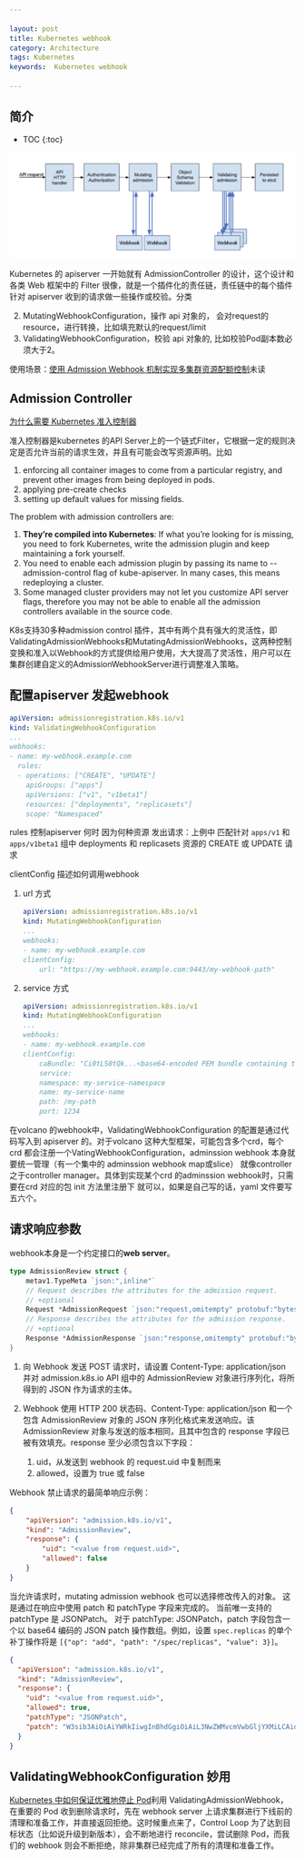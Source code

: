 ```yaml
---

layout: post
title: Kubernetes webhook
category: Architecture
tags: Kubernetes
keywords:  Kubernetes webhook

---
```


## 简介

* TOC
{:toc}

![](/public/upload/kubernetes/admission_controller.png)

Kubernetes 的 apiserver 一开始就有 AdmissionController 的设计，这个设计和各类 Web 框架中的 Filter  很像，就是一个插件化的责任链，责任链中的每个插件针对 apiserver 收到的请求做一些操作或校验。分类

2. MutatingWebhookConfiguration，操作 api 对象的， 会对request的resource，进行转换，比如填充默认的request/limit
1. ValidatingWebhookConfiguration，校验 api 对象的, 比如校验Pod副本数必须大于2。

使用场景：[使用 Admission Webhook 机制实现多集群资源配额控制](https://mp.weixin.qq.com/s/i3KtTSfab2JrjeFR4tdy_A)未读

## Admission Controller

[为什么需要 Kubernetes 准入控制器](https://mp.weixin.qq.com/s/TjvIdKY6EJMVx6TiagM7Jg)

准入控制器是kubernetes 的API Server上的一个链式Filter，它根据一定的规则决定是否允许当前的请求生效，并且有可能会改写资源声明。比如

1. enforcing all container images to come from a particular registry, and prevent other images from being deployed in pods. 
2. applying pre-create checks
3. setting up default values for missing fields.

The problem with admission controllers are:

1. **They’re compiled into Kubernetes**: If what you’re looking for is missing, you need to fork Kubernetes, write the admission plugin and keep maintaining a fork yourself.
2. You need to enable each admission plugin by passing its name to --admission-control flag of kube-apiserver. In many cases, this means redeploying a cluster.
3. Some managed cluster providers may not let you customize API server flags, therefore you may not be able to enable all the admission controllers available in the source code.

K8s支持30多种admission control 插件，其中有两个具有强大的灵活性，即ValidatingAdmissionWebhooks和MutatingAdmissionWebhooks，这两种控制变换和准入以Webhook的方式提供给用户使用，大大提高了灵活性，用户可以在集群创建自定义的AdmissionWebhookServer进行调整准入策略。

## 配置apiserver 发起webhook

```yaml
apiVersion: admissionregistration.k8s.io/v1
kind: ValidatingWebhookConfiguration
...
webhooks:
- name: my-webhook.example.com
  rules:
  - operations: ["CREATE", "UPDATE"]
    apiGroups: ["apps"]
    apiVersions: ["v1", "v1beta1"]
    resources: ["deployments", "replicasets"]
    scope: "Namespaced"
```

rules 控制apiserver 何时 因为何种资源 发出请求：上例中 匹配针对 `apps/v1` 和 `apps/v1beta1` 组中 deployments 和 replicasets 资源的 CREATE 或 UPDATE 请求

clientConfig 描述如何调用webhook

1. url 方式

    ```yaml
    apiVersion: admissionregistration.k8s.io/v1
    kind: MutatingWebhookConfiguration
    ...
    webhooks:
    - name: my-webhook.example.com
    clientConfig:
        url: "https://my-webhook.example.com:9443/my-webhook-path"
    ```
2. service 方式

    ```yaml
    apiVersion: admissionregistration.k8s.io/v1
    kind: MutatingWebhookConfiguration
    ...
    webhooks:
    - name: my-webhook.example.com
    clientConfig:
        caBundle: "Ci0tLS0tQk...<base64-encoded PEM bundle containing the CA that signed the webhook's serving certificate>...tLS0K"
        service:
        namespace: my-service-namespace
        name: my-service-name
        path: /my-path
        port: 1234
    ```

在volcano 的webhook中，ValidatingWebhookConfiguration 的配置是通过代码写入到 apiserver 的。对于volcano 这种大型框架，可能包含多个crd，每个crd 都会注册一个VatingWebhookConfiguration，adminssion webhook 本身就要统一管理（有一个集中的 adminssion webhook map或slice） 就像controller 之于controller manager。具体到实现某个crd 的adminssion webhook时，只需要在crd 对应的包 init 方法里注册下 就可以，如果是自己写的话，yaml 文件要写五六个。

## 请求响应参数

webhook本身是一个约定接口的**web server**。

```go
type AdmissionReview struct {
	metav1.TypeMeta `json:",inline"`
	// Request describes the attributes for the admission request.
	// +optional
	Request *AdmissionRequest `json:"request,omitempty" protobuf:"bytes,1,opt,name=request"`
	// Response describes the attributes for the admission response.
	// +optional
	Response *AdmissionResponse `json:"response,omitempty" protobuf:"bytes,2,opt,name=response"`
}
```

1. 向 Webhook 发送 POST 请求时，请设置 Content-Type: application/json 并对 admission.k8s.io API 组中的 AdmissionReview 对象进行序列化，将所得到的 JSON 作为请求的主体。
2. Webhook 使用 HTTP 200 状态码、Content-Type: application/json 和一个包含 AdmissionReview 对象的 JSON 序列化格式来发送响应。该 AdmissionReview 对象与发送的版本相同，且其中包含的 response 字段已被有效填充。response 至少必须包含以下字段：

    1. uid，从发送到 webhook 的 request.uid 中复制而来
    2. allowed，设置为 true 或 false

Webhook 禁止请求的最简单响应示例：

```json
{
    "apiVersion": "admission.k8s.io/v1",
    "kind": "AdmissionReview",
    "response": {
        "uid": "<value from request.uid>",
        "allowed": false
    }
}
```

当允许请求时，mutating admission webhook 也可以选择修改传入的对象。 这是通过在响应中使用 patch 和 patchType 字段来完成的。 当前唯一支持的 patchType 是 JSONPatch。 对于 patchType: JSONPatch，patch 字段包含一个以 base64 编码的 JSON patch 操作数组。例如，设置 `spec.replicas` 的单个补丁操作将是 `[{"op": "add", "path": "/spec/replicas", "value": 3}]`。

```json
{
  "apiVersion": "admission.k8s.io/v1",
  "kind": "AdmissionReview",
  "response": {
    "uid": "<value from request.uid>",
    "allowed": true,
    "patchType": "JSONPatch",
    "patch": "W3sib3AiOiAiYWRkIiwgInBhdGgiOiAiL3NwZWMvcmVwbGljYXMiLCAidmFsdWUiOiAzfV0="
  }
}
```

## ValidatingWebhookConfiguration 妙用

[Kubernetes 中如何保证优雅地停止 Pod](https://mp.weixin.qq.com/s/NwJbBLhomaHBhCkIDR1KWA)利用 ValidatingAdmissionWebhook，在重要的 Pod 收到删除请求时，先在 webhook server 上请求集群进行下线前的清理和准备工作，并直接返回拒绝。这时候重点来了，Control Loop 为了达到目标状态（比如说升级到新版本），会不断地进行 reconcile，尝试删除 Pod，而我们的 webhook 则会不断拒绝，除非集群已经完成了所有的清理和准备工作。

